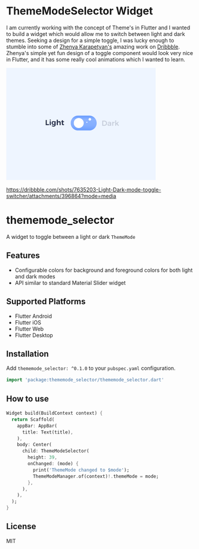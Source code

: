 # ThemeModeSelector Widget

I am currently working with the concept of Theme's in Flutter and I wanted to build a widget which would allow me to switch between light and dark themes. Seeking a design for a simple toggle, I was lucky enough to stumble into some of [Zhenya Karapetyan's](https://dribbble.com/jenkarapetyan) amazing work on [Dribbble](https://dribbble.com/). Zhenya's simple yet fun design of a toggle component would look very nice in Flutter, and it has some really cool animations which I wanted to learn.

![Zhenya Karapetyan's Light/Dark Toggle](https://github.com/BlueCowGroup/thememode_selector/raw/main/screenshot/Light-Dark-mode-toggle-switcher.gif)

https://dribbble.com/shots/7635203-Light-Dark-mode-toggle-switcher/attachments/396864?mode=media

# thememode_selector

A widget to toggle between a light or dark `ThemeMode`

## Features

* Configurable colors for background and foreground colors for both light and dark modes
* API similar to standard Material Slider widget

## Supported Platforms

* Flutter Android
* Flutter iOS
* Flutter Web
* Flutter Desktop

## Installation

Add `thememode_selector: ^0.1.0` to your `pubspec.yaml` configuration.

```dart
import 'package:thememode_selector/thememode_selector.dart'
```

## How to use

```dart
Widget build(BuildContext context) {
  return Scaffold(
    appBar: AppBar(
      title: Text(title),
    ),
    body: Center(
      child: ThemeModeSelector(
        height: 39,
        onChanged: (mode) {
          print('ThemeMode changed to $mode');
          ThemeModeManager.of(context)!.themeMode = mode;
        },
      ),
    ),
  );
}
```

## License

MIT




